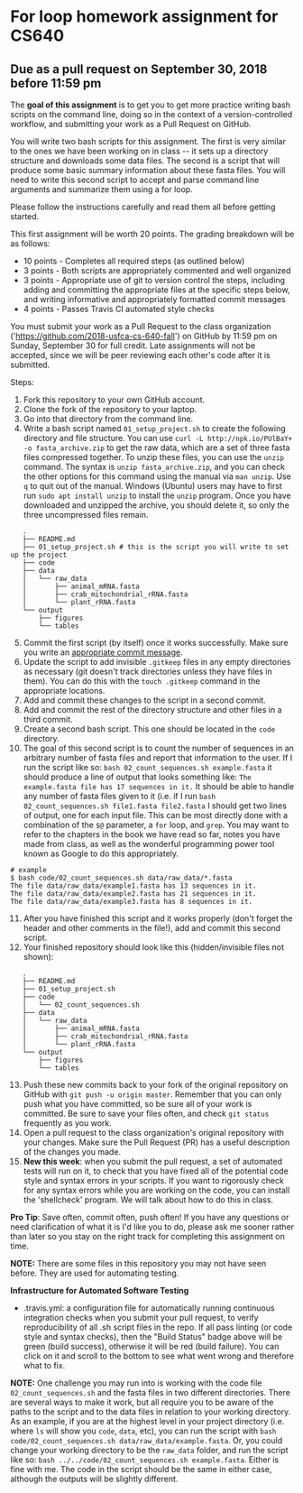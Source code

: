 # For loop homework assignment for CS640
## Due as a pull request on September 30, 2018 before 11:59 pm

The **goal of this assignment** is to get you to get more practice writing bash scripts on the command line, doing so in the context of a version-controlled workflow, and submitting your work as a Pull Request on GitHub.

You will write two bash scripts for this assignment. The first is very similar to the ones we have been working on in class -- it sets up a directory structure and downloads some data files. The second is a script that will produce some basic summary information about these fasta files. You will need to write this second script to accept and parse command line arguments and summarize them using a for loop.

Please follow the instructions carefully and read them all before getting started.

This first assignment will be worth 20 points. The grading breakdown will be as follows:

* 10 points - Completes all required steps (as outlined below)
* 3 points - Both scripts are appropriately commented and well organized
* 3 points - Appropriate use of git to version control the steps, including adding and committing the appropriate files at the specific steps below, and writing informative and appropriately formatted commit messages
* 4 points - Passes Travis CI automated style checks

You must submit your work as a Pull Request to the class organization ('https://github.com/2018-usfca-cs-640-fall') on GitHub by 11:59 pm on Sunday, September 30 for full credit. Late assignments will not be accepted, since we will be peer reviewing each other's code after it is submitted.

Steps:

1. Fork this repository to your own GitHub account.
2. Clone the fork of the repository to your laptop.
3. Go into that directory from the command line.
4. Write a bash script named `01_setup_project.sh` to create the following directory and file structure. You can use `curl -L http://npk.io/PUlBaY+ -o fasta_archive.zip` to get the raw data, which are a set of three fasta files compressed together. To unzip these files, you can use the `unzip` command. The syntax is `unzip fasta_archive.zip`, and you can check the other options for this command using the manual via `man unzip`. Use `q` to quit out of the manual. Windows (Ubuntu) users may have to first run `sudo apt install unzip` to install the `unzip` program. Once you have downloaded and unzipped the archive, you should delete it, so only the three uncompressed files remain.

```
   .
   ├── README.md
   ├── 01_setup_project.sh # this is the script you will write to set up the project
   ├── code
   ├── data
   │   └── raw_data
   │       ├── animal_mRNA.fasta
   │       ├── crab_mitochondrial_rRNA.fasta
   │       └── plant_rRNA.fasta
   └── output
       ├── figures
       └── tables

```

5. Commit the first script (by itself) once it works successfully. Make sure you write
   an [appropriate commit message](https://chris.beams.io/posts/git-commit/).
6. Update the script to add invisible `.gitkeep` files in any empty directories as necessary
   (git doesn't track directories unless they have files in them). You can do
   this with the `touch .gitkeep` command in the appropriate locations.
7. Add and commit these changes to the script in a second commit.
8. Add and commit the rest of the directory structure and other files in a third commit.
9. Create a second bash script. This one should be located in the `code` directory.
10. The goal of this second script is to count the number of sequences in an arbitrary number of fasta files and report that information to the user. If I run the script like so: `bash 02_count_sequences.sh example.fasta` it should produce a line of output that looks something like: `The example.fasta file has 17 sequences in it.` It should be able to handle any number of fasta files given to it (i.e. if I run `bash 02_count_sequences.sh file1.fasta file2.fasta` I should get two lines of output, one for each input file. This can be most directly done with a combination of the `$@` parameter, a `for` loop, and `grep`. You may want to refer to the chapters in the book we have read so far, notes you have made from class, as well as the wonderful programming power tool known as Google to do this appropriately.

```
# example
$ bash code/02_count_sequences.sh data/raw_data/*.fasta
The file data/raw_data/example1.fasta has 13 sequences in it.
The file data/raw_data/example2.fasta has 21 sequences in it.
The file data/raw_data/example3.fasta has 8 sequences in it.
```

11. After you have finished this script and it works properly (don't forget the header and other comments in the file!), add and commit this second script.
12. Your finished repository should look like this (hidden/invisible files not shown):

```
   .
   ├── README.md
   ├── 01_setup_project.sh
   ├── code
   │   └── 02_count_sequences.sh
   ├── data
   │   └── raw_data
   │       ├── animal_mRNA.fasta
   │       ├── crab_mitochondrial_rRNA.fasta
   │       └── plant_rRNA.fasta
   └── output
       ├── figures
       └── tables

```

13. Push these new commits back to your fork of the original repository on GitHub with `git push -u origin master`. Remember that you can only push what you have committed, so be sure all of your work is committed. Be sure to save your files often, and check `git status` frequently as you work.
14. Open a pull request to the class organization's original repository with your changes. Make sure the Pull Request (PR) has a useful description of the changes you made.
15. **New this week**: when you submit the pull request, a set of automated tests will run on it, to check that you have fixed all of the potential code style and syntax errors in your scripts. If you want to rigorously check for any syntax errors while you are working on the code, you can install the 'shellcheck' program. We will talk about how to do this in class.

**Pro Tip**: Save often, commit often, push often! If you have any questions or need clarification of what it is I'd like you to do, please ask me sooner rather than later so you stay on the right track for completing this assignment on time.

**NOTE:** There are some files in this repository you may not have seen before. They are used for automating testing.

**Infrastructure for Automated Software Testing**

* .travis.yml: a configuration file for automatically running continuous integration checks when you submit your pull request, to verify reproducibility of all .sh script files in the repo. If all pass linting (or code style and syntax checks), then the "Build Status" badge above will be green (build success), otherwise it will be red (build failure). You can click on it and scroll to the bottom to see what went wrong and therefore what to fix.

**NOTE:** One challenge you may run into is working with the code file `02_count_sequences.sh` and the fasta files in two different directories. There are several ways to make it work, but all require you to be aware of the paths to the script and to the data files in relation to your working directory. As an example, if you are at the highest level in your project directory (i.e. where `ls` will show you `code`, `data`, etc), you can run the script with `bash code/02_count_sequences.sh data/raw_data/example.fasta`. Or, you could change your working directory to be the `raw_data` folder, and run the script like so: `bash ../../code/02_count_sequences.sh example.fasta`. Either is fine with me. The code in the script should be the same in either case, although the outputs will be slightly different.
